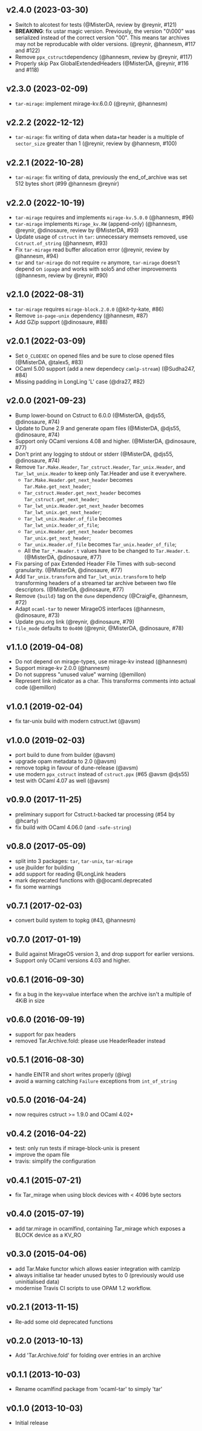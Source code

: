 ## v2.4.0 (2023-03-30)

- Switch to alcotest for tests (@MisterDA, review by @reynir, #121)
- **BREAKING**: fix ustar magic version. Previously, the version "0\000" was
  serialized instead of the correct version "00". This means tar archives may
  not be reproducable with older versions. (@reynir, @hannesm, #117 and #122)
- Remove `ppx_cstruct`dependency (@hannesm, review by @reynir, #117)
- Properly skip Pax GlobalExtendedHeaders (@MisterDA, @reynir, #116 and #118)

## v2.3.0 (2023-02-09)

- `tar-mirage`: implement mirage-kv.6.0.0 (@reynir, @hannesm)

## v2.2.2 (2022-12-12)

- `tar-mirage`: fix writing of data when data+tar header is a multiple of `sector_size` greater than 1 (@reynir, review by @hannesm, #100)

## v2.2.1 (2022-10-28)

- `tar-mirage`: fix writing of data, previously the end_of_archive was set 512 bytes short (#99 @hannesm @reynir)

## v2.2.0 (2022-10-19)

- `tar-mirage` requires and implements `mirage-kv.5.0.0` (@hannesm, #96)
- `tar-mirage` implements `Mirage_kv.RW` (append-only) (@hannesm, @reynir, @dinosaure, review by @MisterDA, #93)
- Update usage of `cstruct` in `tar`: unnecessary memsets removed, use `Cstruct.of_string` (@hannesm, #93)
- Fix `tar-mirage` read buffer allocation error (@reynir, review by @hannesm, #94)
- `tar` and `tar-mirage` do not require `re` anymore, `tar-mirage` doesn't depend on `iopage` and works with solo5 and other improvements (@hannesm, review by @reynir, #90)

## v2.1.0 (2022-08-31)

- `tar-mirage` requires `mirage-block.2.0.0` (@kit-ty-kate, #86)
- Remove `io-page-unix` dependency (@hannesm, #87)
- Add GZip support (@dinosaure, #88)

## v2.0.1 (2022-03-09)

- Set `O_CLOEXEC` on opened files and be sure to close opened files
  (@MisterDA, @talex5, #83)
- OCaml 5.00 support (add a new dependecy `camlp-stream`) (@Sudha247, #84)
- Missing padding in LongLing 'L' case (@dra27, #82)

## v2.0.0 (2021-09-23)

- Bump lower-bound on Cstruct to 6.0.0 (@MisterDA, @djs55, @dinosaure, #74)
- Update to Dune 2.9 and generate opam files (@MisterDA, @djs55, @dinosaure, #74)
- Support only OCaml versions 4.08 and higher. (@MisterDA, @dinosaure, #77)
- Don't print any logging to stdout or stderr (@MisterDA, @djs55, @dinosaure, #74)
- Remove `Tar.Make.Header`, `Tar_cstruct.Header`, `Tar_unix.Header`, and
  `Tar_lwt_unix.Header` to keep only Tar.Header and use it everywhere.
  - `Tar.Make.Header.get_next_header` becomes `Tar.Make.get_next_header`;
  - `Tar_cstruct.Header.get_next_header` becomes `Tar_cstruct.get_next_header`;
  - `Tar_lwt_unix.Header.get_next_header` becomes `Tar_lwt_unix.get_next_header`;
  - `Tar_lwt_unix.Header.of_file` becomes `Tar_lwt_unix.header_of_file`;
  - `Tar_unix.Header.get_next_header` becomes `Tar_unix.get_next_header`;
  - `Tar_unix.Header.of_file` becomes `Tar_unix.header_of_file`;
  - All the `Tar_*.Header.t` values have to be changed to `Tar.Header.t`.
  (@MisterDA, @dinosaure, #77)
- Fix parsing of pax Extended Header File Times with sub-second
  granularity. (@MisterDA, @dinosaure, #77)
- Add `Tar_unix.transform` and `Tar_lwt_unix.transform` to help
  transforming headers of a streamed tar archive between two file
  descriptors. (@MisterDA, @dinosaure, #77)
- Remove `{build}` tag on the `dune` dependency (@CraigFe, @hannesm, #72)
- Adapt `ocaml-tar` to newer MirageOS interfaces (@hannesm, @dinosaure, #73)
- Update gnu.org link (@reynir, @dinosaure, #79)
- `file_mode` defaults to `0o400` (@reynir, @MisterDA, @dinosaure, #78)

## v1.1.0 (2019-04-08)

- Do not depend on mirage-types, use mirage-kv instead (@hannesm)
- Support mirage-kv 2.0.0 (@hannesm)
- Do not suppress "unused value" warning (@emillon)
- Represent link indicator as a char. This transforms comments into actual code
  (@emillon)

## v1.0.1 (2019-02-04)
- fix tar-unix build with modern cstruct.lwt (@avsm)

## v1.0.0 (2019-02-03)
- port build to dune from builder (@avsm)
- upgrade opam metadata to 2.0 (@avsm)
- remove topkg in favour of dune-release (@avsm)
- use modern `ppx_cstruct` instead of `cstruct.ppx` (#65 @avsm @djs55)
- test with OCaml 4.07 as well (@avsm)

## v0.9.0 (2017-11-25)

- preliminary support for Cstruct.t-backed tar processing (#54 by @hcarty)
- fix build with OCaml 4.06.0 (and `-safe-string`)

## v0.8.0 (2017-05-09)

- split into 3 packages: `tar`, `tar-unix`, `tar-mirage`
- use jbuilder for building
- add support for reading @LongLink headers
- mark deprecated functions with @@ocaml.deprecated
- fix some warnings

## v0.7.1 (2017-02-03)

- convert build system to topkg (#43, @hannesm)

## v0.7.0 (2017-01-19)

- Build against MirageOS version 3, and drop support for earlier versions.
- Support only OCaml versions 4.03 and higher.

## v0.6.1 (2016-09-30)

- fix a bug in the key=value interface when the archive isn't a multiple
  of 4KiB in size

## v0.6.0 (2016-09-19)

- support for pax headers
- removed Tar.Archive.fold: please use HeaderReader instead

## v0.5.1 (2016-08-30)

- handle EINTR and short writes properly (@ivg)
- avoid a warning catching `Failure` exceptions from `int_of_string`

## v0.5.0 (2016-04-24)

- now requires cstruct >= 1.9.0 and OCaml 4.02+

## v0.4.2 (2016-04-22)

- test: only run tests if mirage-block-unix is present
- improve the opam file
- travis: simplify the configuration

## v0.4.1 (2015-07-21)

- fix Tar_mirage when using block devices with < 4096 byte
  sectors

## v0.4.0 (2015-07-19)

- add tar.mirage in ocamlfind, containing Tar_mirage which
  exposes a BLOCK device as a KV_RO

## v0.3.0 (2015-04-06)

- add Tar.Make functor which allows easier integration with
  camlzip
- always initialise tar header unused bytes to 0 (previously
  would use uninitialised data)
- modernise Travis CI scripts to use OPAM 1.2 workflow.

## v0.2.1 (2013-11-15)

- Re-add some old deprecated functions

## v0.2.0 (2013-10-13)

- Add 'Tar.Archive.fold' for folding over entries in an archive

## v0.1.1 (2013-10-03)

- Rename ocamlfind package from 'ocaml-tar' to simply 'tar'

## v0.1.0 (2013-10-03)

- Initial release
